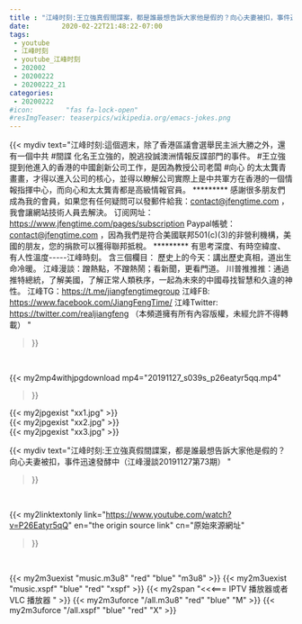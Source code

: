 ```yaml
---
title : "江峰时刻:王立強真假間諜案，都是誰最想告訴大家他是假的？向心夫妻被扣，事件迅速發酵中（江峰漫談20191127第73期） "
date:        2020-02-22T21:48:22-07:00
tags:
 - youtube
 - 江峰时刻
 - youtube_江峰时刻
 - 202002
 - 20200222
 - 20200222_21
categories:
 - 20200222
#icon:        "fas fa-lock-open"
#resImgTeaser: teaserpics/wikipedia.org/emacs-jokes.png
---
```


{{< mydiv text="江峰时刻:這個週末，除了香港區議會選舉民主派大勝之外，還有一個中共 #間諜 化名王立強的，脫逃投誠澳洲情報反諜部門的事件。 #王立強 提到他進入的香港的中國創新公司工作，是因為教授公司老闆 #向心 的太太龔青畫畫，才得以進入公司的核心，並得以瞭解公司實際上是中共軍方在香港的一個情報指揮中心，而向心和太太龔青都是高級情報官員。     ********* 感謝很多朋友們成為我的會員，如果您有任何疑問可以發郵件給我：contact@jfengtime.com ，我會讓網站技術人員去解決。 订阅网址：https://www.jfengtime.com/pages/subscription Paypal帳號：contact@jfengtime.com ，因為我們是符合美國联邦501(c)(3)的非營利機構，美國的朋友，您的捐款可以獲得聯邦抵稅。     ********* 有思考深度、有時空緯度、有人性溫度-----江峰時刻。 含三個欄目： 歷史上的今天：講出歷史真相，道出生命冷暖。 江峰漫談：蹭熱點，不蹭熱鬧；看新聞，更看門道。 川普推推推：通過推特總統，了解美國，了解正常人類秩序，一起為未來的中國尋找智慧和久違的神性。  江峰TG：https://t.me/jiangfengtimegroup 江峰FB: https://www.facebook.com/JiangFengTime/ 江峰Twitter: https://twitter.com/realjiangfeng （本頻道擁有所有內容版權，未經允許不得轉載） "
>}}
<br>


{{< my2mp4withjpgdownload mp4="20191127_s039s_p26eatyr5qq.mp4"
>}}

{{< my2jpgexist "xx1.jpg" >}}<br>
{{< my2jpgexist "xx2.jpg" >}}<br>
{{< my2jpgexist "xx3.jpg" >}}<br>



{{< mydiv text="江峰时刻:王立強真假間諜案，都是誰最想告訴大家他是假的？向心夫妻被扣，事件迅速發酵中（江峰漫談20191127第73期） "
>}}
<br>

{{< my2linktextonly link="https://www.youtube.com/watch?v=P26Eatyr5qQ"
en="the origin source link" cn="原始來源網址"
>}}


<br>

{{< my2m3uexist "music.m3u8" "red"  "blue" "m3u8" >}} {{< my2m3uexist "music.xspf" "blue" "red"  "xspf" >}} {{< my2span "<<<=== IPTV 播放器或者 VLC 播放器 " >}} {{< my2m3uforce "/all.m3u8" "red"  "blue" "M" >}} {{< my2m3uforce "/all.xspf" "blue" "red"  "X" >}} 
